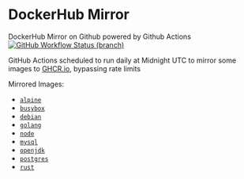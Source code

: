 # DockerHub Mirror
DockerHub Mirror on Github powered by Github Actions  
[![GitHub Workflow Status (branch)][github-actions-badge]][github-actions-link] 

GitHub Actions scheduled to run daily at Midnight UTC to mirror some images to [GHCR.io](https://ghcr.io), bypassing rate limits

Mirrored Images:
* [`alpine`](https://ghcr.io/rblaine95/alpine)
* [`busybox`](https://ghcr.io/rblaine95/busybox)
* [`debian`](https://ghcr.io/rblaine95/debian)
* [`golang`](https://ghcr.io/rblaine95/golang)
* [`node`](https://ghcr.io/rblaine95/node)
* [`mysql`](https://ghcr.io/rblaine95/mysql)
* [`openjdk`](https://ghcr.io/rblaine95/openjdk)
* [`postgres`](https://ghcr.io/rblaine95/postgres)
* [`rust`](https://ghcr.io/rblaine95/rust)

[github-actions-badge]: https://img.shields.io/github/workflow/status/rblaine95/dockerhub-mirror/Mirror%20Dockerhub/master "Github Workflow Status (master)"
[github-actions-link]: https://github.com/rblaine95/dockerhub-mirror/actions?query=workflow%3AMirror%20Dockerhub
